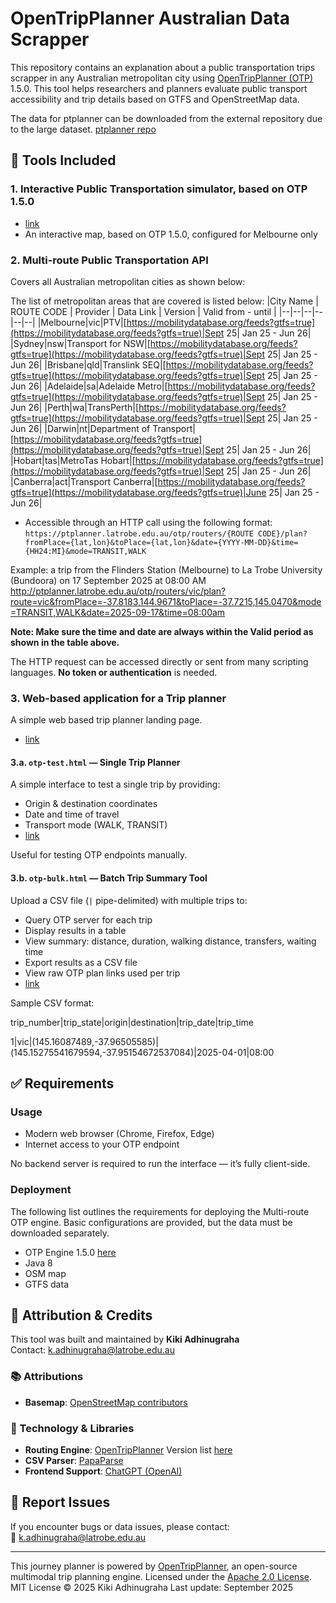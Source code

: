 # OpenTripPlanner Australian Data Scrapper

This repository contains an explanation about a public transportation trips scrapper in any Australian metropolitan city using [OpenTripPlanner (OTP)](https://www.opentripplanner.org/) 1.5.0. 
This tool helps researchers and planners evaluate public transport accessibility and trip details based on GTFS and OpenStreetMap data.

The data for ptplanner can be downloaded from the external repository due to the large dataset.
[ptplanner repo](https://latrobeuni-my.sharepoint.com/:f:/g/personal/kadhinugraha_ltu_edu_au/EiwshLzkJtdHoji2P4VocK0BueqG8demdLlggmflDuUIRg?e=ejrYCZ)

## 🔧 Tools Included
### 1. Interactive Public Transportation simulator, based on OTP 1.5.0
- [link](https://ptplanner.latrobe.edu.au)
- An interactive map, based on OTP 1.5.0, configured for Melbourne only

### 2. Multi-route Public Transportation API
Covers all Australian metropolitan cities as shown below:

The list of metropolitan areas that are covered is listed below:
|City Name | ROUTE CODE | Provider | Data Link | Version | Valid from - until |
|--|--|--|--|--|--|
|Melbourne|vic|PTV|[https://mobilitydatabase.org/feeds?gtfs=true](https://mobilitydatabase.org/feeds?gtfs=true)|Sept 25| Jan 25 - Jun 26|
|Sydney|nsw|Transport for NSW|[https://mobilitydatabase.org/feeds?gtfs=true](https://mobilitydatabase.org/feeds?gtfs=true)|Sept 25| Jan 25 - Jun 26|
|Brisbane|qld|Translink SEQ|[https://mobilitydatabase.org/feeds?gtfs=true](https://mobilitydatabase.org/feeds?gtfs=true)|Sept 25| Jan 25 - Jun 26|
|Adelaide|sa|Adelaide Metro|[https://mobilitydatabase.org/feeds?gtfs=true](https://mobilitydatabase.org/feeds?gtfs=true)|Sept 25| Jan 25 - Jun 26|
|Perth|wa|TransPerth|[https://mobilitydatabase.org/feeds?gtfs=true](https://mobilitydatabase.org/feeds?gtfs=true)|Sept 25| Jan 25 - Jun 26|
|Darwin|nt|Department of Transport|[https://mobilitydatabase.org/feeds?gtfs=true](https://mobilitydatabase.org/feeds?gtfs=true)|Sept 25| Jan 25 - Jun 26|
|Hobart|tas|MetroTas Hobart|[https://mobilitydatabase.org/feeds?gtfs=true](https://mobilitydatabase.org/feeds?gtfs=true)|Sept 25| Jan 25 - Jun 26|
|Canberra|act|Transport Canberra|[https://mobilitydatabase.org/feeds?gtfs=true](https://mobilitydatabase.org/feeds?gtfs=true)|June 25| Jan 25 - Jun 26|

- Accessible through an HTTP call using the following format:
`https://ptplanner.latrobe.edu.au/otp/routers/{ROUTE CODE}/plan?fromPlace={lat,lon}&toPlace={lat,lon}&date={YYYY-MM-DD}&time={HH24:MI}&mode=TRANSIT,WALK`

Example: a trip from the Flinders Station (Melbourne) to La Trobe University (Bundoora) on 17 September 2025 at 08:00 AM
http://ptplanner.latrobe.edu.au/otp/routers/vic/plan?route=vic&fromPlace=-37.8183,144.9671&toPlace=-37.7215,145.0470&mode=TRANSIT,WALK&date=2025-09-17&time=08:00am

**Note: Make sure the time and date are always within the Valid period as shown in the table above.**

The HTTP request can be accessed directly or sent from many scripting languages. **No token or authentication** is needed.
### 3. Web-based application for a Trip planner
A simple web based trip planner landing page.
- [link](https://kiki-maulana.github.io/otp/)
  
#### 3.a. `otp-test.html` — Single Trip Planner
A simple interface to test a single trip by providing:
- Origin & destination coordinates
- Date and time of travel
- Transport mode (WALK, TRANSIT)
- [link](https://kiki-maulana.github.io/otp/otp-test.html)

Useful for testing OTP endpoints manually.

#### 3.b. `otp-bulk.html` — Batch Trip Summary Tool
Upload a CSV file (`|` pipe-delimited) with multiple trips to:
- Query OTP server for each trip
- Display results in a table
- View summary: distance, duration, walking distance, transfers, waiting time
- Export results as a CSV file
- View raw OTP plan links used per trip
- [link](https://kiki-maulana.github.io/otp/otp-bulk.html)

Sample CSV format:

trip_number|trip_state|origin|destination|trip_date|trip_time

1|vic|(145.16087489,-37.96505585)|(145.15275541679594,-37.95154672537084)|2025-04-01|08:00


## ✅ Requirements
### Usage
- Modern web browser (Chrome, Firefox, Edge)
- Internet access to your OTP endpoint

No backend server is required to run the interface — it’s fully client-side.

### Deployment
The following list outlines the requirements for deploying the Multi-route OTP engine. Basic configurations are provided, but the data must be downloaded separately.
- OTP Engine 1.5.0 [here](https://repo1.maven.org/maven2/org/opentripplanner/otp/)
- Java 8
- OSM map
- GTFS data

## 📢 Attribution & Credits

This tool was built and maintained by **Kiki Adhinugraha**  
Contact: [k.adhinugraha@latrobe.edu.au](mailto:k.adhinugraha@latrobe.edu.au)

### 📚 Attributions

- **Basemap**: [OpenStreetMap contributors](https://www.openstreetmap.org/copyright)

### 🧠 Technology & Libraries
- **Routing Engine**: [OpenTripPlanner](https://www.opentripplanner.org/) Version list [here](https://repo1.maven.org/maven2/org/opentripplanner/otp/)
- **CSV Parser**: [PapaParse](https://www.papaparse.com/)
- **Frontend Support**: [ChatGPT (OpenAI)](https://openai.com/chatgpt)

## 🐞 Report Issues

If you encounter bugs or data issues, please contact:  
📧 [k.adhinugraha@latrobe.edu.au](mailto:k.adhinugraha@latrobe.edu.au)

---
  This journey planner is powered by <a href="https://github.com/opentripplanner/OpenTripPlanner" target="_blank">OpenTripPlanner</a>,
  an open-source multimodal trip planning engine. Licensed under the
  <a href="https://www.apache.org/licenses/LICENSE-2.0" target="_blank">Apache 2.0 License</a>.
MIT License © 2025 Kiki Adhinugraha
Last update: September 2025

